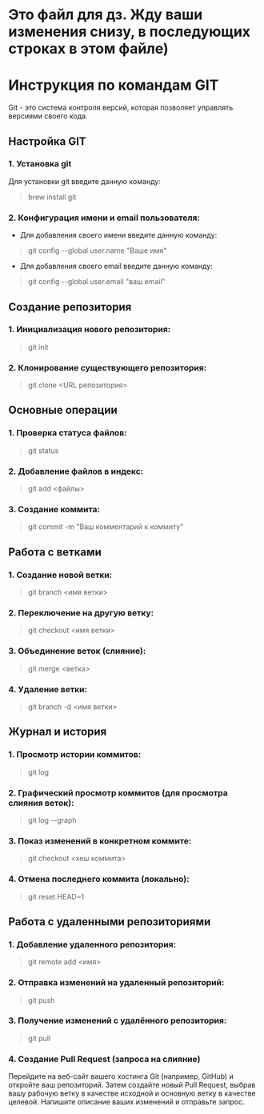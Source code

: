 # Это файл для дз. Жду ваши изменения снизу, в последующих строках в этом файле)



# Инструкция по командам GIT
Git - это система контроля версий, которая позволяет управлять версиями своего кода.

## Настройка GIT

### 1. Установка git
Для установки git введите данную команду:
>brew install git
### 2. Конфигурация имени и email пользователя:
* Для добавления своего имени введите данную команду:
>git config --global user.name "Ваше имя"

* Для добавления своего email введите данную команду:
>git config --global user.email "ваш email"

## Создание репозитория
### 1. Инициализация нового репозитория:
>git init

### 2. Клонирование существующего репозитория:
>git clone <URL репозитория>
## Основные операции
### 1. Проверка статуса файлов:
>git status

### 2. Добавление файлов в индекс:
>git add <файлы>

### 3. Создание коммита:
>git commit -m "Ваш комментарий к коммиту"

## Работа с ветками
### 1. Создание новой ветки:
>git branch <имя ветки>

### 2. Переключение на другую ветку:
>git checkout <имя ветки>

### 3. Объединение веток (слияние):
>git merge <ветка>

### 4. Удаление ветки:
>git branch -d <имя ветки>

## Журнал и история
### 1. Просмотр истории коммитов:
>git log

### 2. Графический просмотр коммитов (для просмотра слияния веток):
>git log --graph

### 3. Показ изменений в конкретном коммите:
>git checkout <хеш коммита>

### 4. Отмена последнего коммита (локально):
>git reset HEAD~1

## Работа с удаленными репозиториями
### 1. Добавление удаленного репозитория:
>git remote add <имя> <URL>

### 2. Отправка изменений на удаленный репозиторий:
>git push

### 3. Получение изменений с удалённого репозитория:
>git pull

### 4. Создание Pull Request (запроса на слияние)
Перейдите на веб-сайт вашего хостинга Git (например, GitHub) и откройте ваш репозиторий. Затем создайте новый Pull Request, выбрав вашу рабочую ветку в качестве исходной и основную ветку в качестве целевой. Напишите описание ваших изменений и отправьте запрос.
